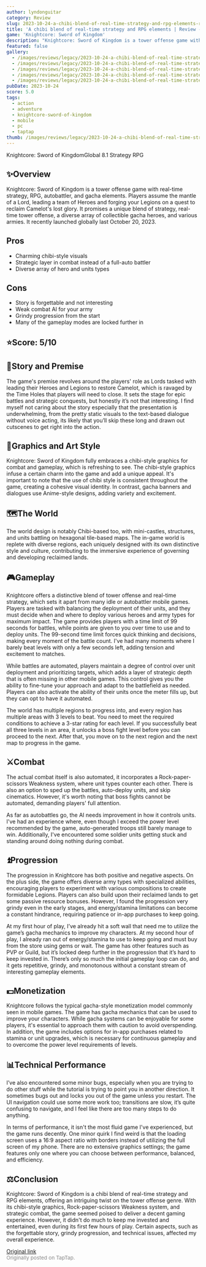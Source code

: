 ```yaml
---
author: lyndonguitar
category: Review
slug: 2023-10-24-a-chibi-blend-of-real-time-strategy-and-rpg-elements-review-knightcore-sword-of-kingdo
title: 'A chibi blend of real-time strategy and RPG elements | Review - Knightcore: Sword of Kingdom'
game: 'Knightcore: Sword of Kingdom'
description: "Knightcore: Sword of Kingdom is a tower offense game with real-time strategy, RPG, autobattler, and gacha elements. Players assume the mantle of a Lord, leading a team of Heroes and forging your Legions on a quest to reclaim Camelot's lost glory. It promises a unique blend of strategy, real-time tower offense, a diverse array of collectible gacha heroes, and various armies. It recently launched globally last October 20, 2023."
featured: false
gallery:
  - /images/reviews/legacy/2023-10-24-a-chibi-blend-of-real-time-strategy-and-rpg-elements--review---knightcore-sword-of-kingdo-0.avif
  - /images/reviews/legacy/2023-10-24-a-chibi-blend-of-real-time-strategy-and-rpg-elements--review---knightcore-sword-of-kingdo-1.avif
  - /images/reviews/legacy/2023-10-24-a-chibi-blend-of-real-time-strategy-and-rpg-elements--review---knightcore-sword-of-kingdo-2.avif
  - /images/reviews/legacy/2023-10-24-a-chibi-blend-of-real-time-strategy-and-rpg-elements--review---knightcore-sword-of-kingdo-3.avif
  - /images/reviews/legacy/2023-10-24-a-chibi-blend-of-real-time-strategy-and-rpg-elements--review---knightcore-sword-of-kingdo-4.avif
pubDate: 2023-10-24
score: 5.0
tags:
  - action
  - adventure
  - knightcore-sword-of-kingdom
  - mobile
  - pc
  - taptap
thumb: /images/reviews/legacy/2023-10-24-a-chibi-blend-of-real-time-strategy-and-rpg-elements--review---knightcore-sword-of-kingdo-0.avif
---
```


Knightcore: Sword of KingdomGlobal
8.1
Strategy
RPG


## ✨Overview

Knightcore: Sword of Kingdom is a tower offense game with real-time strategy, RPG, autobattler, and gacha elements. Players assume the mantle of a Lord, leading a team of Heroes and forging your Legions on a quest to reclaim Camelot's lost glory. It promises a unique blend of strategy, real-time tower offense, a diverse array of collectible gacha heroes, and various armies. It recently launched globally last October 20, 2023.




## Pros
- Charming chibi-style visuals
- Strategic layer in combat instead of a full-auto battler
- Diverse array of hero and units types





## Cons
- Story is forgettable and not interesting
- Weak combat AI for your army
- Grindy progression from the start
- Many of the gameplay modes are locked further in



## ⭐️Score: 5/10


## 📖Story and Premise

The game's premise revolves around the players' role as Lords tasked with leading their Heroes and Legions to restore Camelot, which is ravaged by the Time Holes that players will need to close. It sets the stage for epic battles and strategic conquests, but honestly it’s not that interesting. I find myself not caring about the story especially that the presentation is underwhelming, from the pretty static visuals to the text-based dialogue without voice acting, its likely that you’ll skip these long and drawn out cutscenes to get right into the action.


## 🎨Graphics and Art Style

Knightcore: Sword of Kingdom fully embraces a chibi-style graphics for combat and gameplay, which is refreshing to see. The chibi-style graphics infuse a certain charm into the game and add a unique appeal. It's important to note that the use of chibi style is consistent throughout the game, creating a cohesive visual identity. In contrast, gacha banners and dialogues use Anime-style designs, adding variety and excitement.


## 🗺️The World

The world design is notably Chibi-based too, with mini-castles, structures, and units battling on hexagonal tile-based maps. The in-game world is replete with diverse regions, each uniquely designed with its own distinctive style and culture, contributing to the immersive experience of governing and developing reclaimed lands.


## 🎮Gameplay

Knightcore offers a distinctive blend of tower offense and real-time strategy, which sets it apart from many idle or autobattler mobile games. Players are tasked with balancing the deployment of their units, and they must decide when and where to deploy various heroes and army types for maximum impact. The game provides players with a time limit of 99 seconds for battles, while points are given to you over time to use and to deploy units. The 99-second time limit forces quick thinking and decisions, making every moment of the battle count. I've had many moments where I barely beat levels with only a few seconds left, adding tension and excitement to matches.

While battles are automated, players maintain a degree of control over unit deployment and prioritizing targets, which adds a layer of strategic depth that is often missing in other mobile games. This control gives you the ability to fine-tune your approach and adapt to the battlefield as needed. Players can also activate the ability of their units once the meter fills up, but they can opt to have it automated.

The world has multiple regions to progress into, and every region has multiple areas with 3 levels to beat. You need to meet the required conditions to achieve a 3-star rating for each level. If you successfully beat all three levels in an area, it unlocks a boss fight level before you can proceed to the next. After that, you move on to the next region and the next map to progress in the game.


## ⚔️Combat

The actual combat itself is also automated, it incorporates a Rock-paper-scissors Weakness system, where unit types counter each other.  There is also an option to sped up the battles, auto-deploy units, and skip cinematics. However, it's worth noting that boss fights cannot be automated, demanding players' full attention.

As far as autobattles go, the AI needs improvement in how it controls units. I've had an experience where, even though I exceed the power level recommended by the game, auto-generated troops still barely manage to win. Additionally, I've encountered some soldier units getting stuck and standing around doing nothing during combat.


## ⏫Progression

The progression in Knightcore has both positive and negative aspects. On the plus side, the game offers diverse army types with specialized abilities, encouraging players to experiment with various compositions to create formidable Legions. Players can also build upon their reclaimed lands to get some passive resource bonuses. However, I found the progression very grindy even in the early stages, and energy/stamina limitations can become a constant hindrance, requiring patience or in-app purchases to keep going.

At my first hour of play, I’ve already hit a soft wall that need me to utilize the game’s gacha mechanics to improve my characters. At my second hour of play, I already ran out of energy/stamina to use to keep going and must buy from the store using gems or wait. The game has other features such as PVP or Guild, but it’s locked deep further in the progression that it’s hard to keep invested in. There’s only so much the initial gameplay loop can do, and it gets repetitive, grindy, and monotonous without a constant stream of interesting gameplay elements.


## 💵Monetization

Knightcore follows the typical gacha-style monetization model commonly seen in mobile games. The game has gacha mechanics that can be used to improve your characters. While gacha systems can be enjoyable for some players, it's essential to approach them with caution to avoid overspending. In addition, the game includes options for in-app purchases related to stamina or unit upgrades, which is necessary for continuous gameplay and to overcome the power level requirements of levels.


## 📊Technical Performance

I’ve also encountered some minor bugs, especially when you are trying to do other stuff while the tutorial is trying to point you in another direction. It sometimes bugs out and locks you out of the game unless you restart. The UI navigation could use some more work too; transitions are slow, it’s quite confusing to navigate, and I feel like there are too many steps to do anything.

In terms of performance, it isn't the most fluid game I've experienced, but the game runs decently. One minor quirk I find weird is that the loading screen uses a 16:9 aspect ratio with borders instead of utilizing the full screen of my phone. There are no extensive graphics settings; the game features only one where you can choose between performance, balanced, and efficiency.


## ⚖️Conclusion

Knightcore: Sword of Kingdom is a chibi blend of real-time strategy and RPG elements, offering an intriguing twist on the tower offense genre. With its chibi-style graphics, Rock-paper-scissors Weakness system, and strategic combat, the game seemed poised to deliver a decent gaming experience. However, it didn't do much to keep me invested and entertained, even during its first few hours of play. Certain aspects, such as the forgettable story, grindy progression, and technical issues, affected my overall experience.

[Original link](https://www.taptap.io/post/6470471)<br><span style="font-size: 0.95em; color: #888;">Originally posted on TapTap.</span>